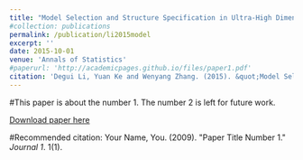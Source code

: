 ```yaml
---
title: "Model Selection and Structure Specification in Ultra-High Dimensional Generalised Semi-Varying Coefficient Models,"
#collection: publications
permalink: /publication/li2015model
excerpt: ''
date: 2015-10-01
venue: 'Annals of Statistics'
#paperurl: 'http://academicpages.github.io/files/paper1.pdf'
citation: 'Degui Li, Yuan Ke and Wenyang Zhang. (2015). &quot;Model Selection and Structure Specification in Ultra-High Dimensional Generalised Semi-Varying Coefficient Models,&quot; <i>Annals of Statistics</i>, 44(3), 1193 -- 1233.'
---
```

#This paper is about the number 1. The number 2 is left for future work.

[Download paper here](http://academicpages.github.io/files/paper1.pdf)

#Recommended citation: Your Name, You. (2009). "Paper Title Number 1." <i>Journal 1</i>. 1(1).
